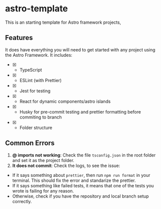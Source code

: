 # astro-template

This is an starting template for Astro framework projects,

## Features

It does have everything you will need to get started with any project using the Astro Framework. It includes:

- [x] - TypeScript
- [x] - ESLint (with Prettier)
- [x] - Jest for testing
- [x] - React for dynamic components/astro islands
- [x] - Husky for pre-commit testing and prettier formatting before commiting to branch
- [x] - Folder structure

## Common Errors

1. **@ imports not working**: Check the file `tsconfig.json` in the root folder and set it as the project folder.
2. **It does not commit**: Check the logs, to see the issue:

- If it says something about `prettier`, then run `npm run format` in your terminal. This should fix the error and standarize the prettier.
- If it says something like failed tests, it means that one of the tests you wrote is failing for any reason.
- Otherwise, check if you have the repository and local branch setup correctly.
